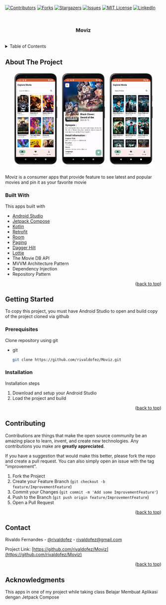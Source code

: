 <div id="top"></div>

[![Contributors][contributors-shield]][contributors-url]
[![Forks][forks-shield]][forks-url]
[![Stargazers][stars-shield]][stars-url]
[![Issues][issues-shield]][issues-url]
[![MIT License][license-shield]][license-url]
[![LinkedIn][linkedin-shield]][linkedin-url]


<!-- PROJECT LOGO -->
<br />
<div align="center">
  <h3 align="center">Moviz</h3>
  </br>
</div>



<!-- TABLE OF CONTENTS -->
<details>
  <summary>Table of Contents</summary>
  <ol>
    <li>
      <a href="#about-the-project">About The Project</a>
      <ul>
        <li><a href="#built-with">Built With</a></li>
      </ul>
    </li>
    <li>
      <a href="#getting-started">Getting Started</a>
      <ul>
        <li><a href="#prerequisites">Prerequisites</a></li>
        <li><a href="#installation">Installation</a></li>
      </ul>
    </li>
    <li><a href="#contributing">Contributing</a></li>
    <li><a href="#contact">Contact</a></li>
    <li><a href="#acknowledgments">Acknowledgments</a></li>
  </ol>
</details>



<!-- ABOUT THE PROJECT -->
## About The Project

<p align="middle">
    <img src="images/image_1.png" width="150" /> 
    <img src="images/image_2.png" width="150" />
    <img src="images/image_3.png" width="150" />
</p>


Moviz is a consumer apps that provide feature to see latest and popular movies and pin it as your favorite movie


### Built With

This apps built with

* [Android Studio](https://developer.android.com/studio)
* [Jetpack Compose](https://developer.android.com/jetpack/compose)
* [Kotlin](https://kotlinlang.org/)
* [Retrofit](https://square.github.io/retrofit/)
* [Room](https://developer.android.com/jetpack/androidx/releases/room)
* [Paging](https://developer.android.com/topic/libraries/architecture/paging/v3-overview)
* [Dagger Hilt](https://dagger.dev/hilt/)
* [Lottie](https://lottiefiles.com/)
* The Movie DB API
* MVVM Architecture Pattern
* Dependency Injection
* Repository Pattern

<p align="right">(<a href="#top">back to top</a>)</p>



<!-- GETTING STARTED -->
## Getting Started

To copy this project, you must have Android Studio to open and build copy of the project cloned via github

### Prerequisites

Clone repository using git
* git
  ```sh
  git clone https://github.com/rivaldofez/Moviz.git
  ```

### Installation

Installation steps

1. Download and setup your Android Studio
2. Load the project and build

<p align="right">(<a href="#top">back to top</a>)</p>


<!-- CONTRIBUTING -->
## Contributing

Contributions are things that make the open source community be an amazing place to learn, invent, and create new technologies. Any contributions you make are **greatly appreciated**.

If you have a suggestion that would make this better, please fork the repo and create a pull request. You can also simply open an issue with the tag "improvement".

1. Fork the Project
2. Create your Feature Branch (`git checkout -b feature/ImprovementFeature`)
3. Commit your Changes (`git commit -m 'Add some ImprovementFeature'`)
4. Push to the Branch (`git push origin feature/ImprovementFeature`)
5. Open a Pull Request

<p align="right">(<a href="#top">back to top</a>)</p>


<!-- CONTACT -->
## Contact

Rivaldo Fernandes - [@rivaldofez](https://Moviz.com/rivaldofez) - rivaldofez@gmail.com

Project Link: [https://github.com/rivaldofez/Moviz](https://github.com/rivaldofez/Moviz)

<p align="right">(<a href="#top">back to top</a>)</p>


<!-- ACKNOWLEDGMENTS -->
## Acknowledgments

This apps in one of my project while taking class Belajar Membuat Aplikasi dengan Jetpack Compose

<!-- MARKDOWN LINKS & IMAGES -->
<!-- https://www.markdownguide.org/basic-syntax/#reference-style-links -->
[contributors-shield]: https://img.shields.io/github/contributors/rivaldofez/Moviz.svg?style=for-the-badge

[contributors-url]: https://github.com/rivaldofez/Moviz/graphs/contributors

[forks-shield]: https://img.shields.io/github/forks/rivaldofez/Moviz.svg?style=for-the-badge

[forks-url]: https://github.com/rivaldofez/Moviz/network/members

[stars-shield]: https://img.shields.io/github/stars/rivaldofez/Moviz.svg?style=for-the-badge

[stars-url]: https://github.com/rivaldofez/Moviz/stargazers

[issues-shield]: https://img.shields.io/github/issues/rivaldofez/Moviz.svg?style=for-the-badge

[issues-url]: https://github.com/rivaldofez/Moviz/issues

[license-shield]: https://img.shields.io/github/license/rivaldofez/Moviz.svg?style=for-the-badge

[license-url]: https://github.com/rivaldofez/Moviz/blob/master/LICENSE.txt

[linkedin-shield]: https://img.shields.io/badge/-LinkedIn-black.svg?style=for-the-badge&logo=linkedin&colorB=555

[linkedin-url]: https://www.linkedin.com/in/rivaldofez